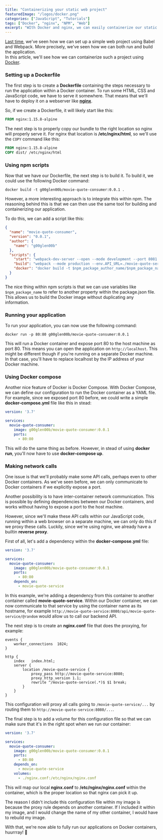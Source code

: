 ```yaml
---
title: "Containerizing your static web project"
featuredImage: "/logos/docker.png"
categories: ["JavaScript", "Tutorials"]
tags: ["Docker", "nginx", "NPM", "Web"]
excerpt: "WIth Docker and nginx, we can easily containerize our static web project. In this tutorial, you'll find out how you can do that."
---
```


[Last time](/web-project-webpack-babel/), we've seen how we can set up a simple web project using Babel and Webpack. More precisely, we've seen how we can both run and build the application.  
In this article, we'll see how we can containerize such a project using [Docker](https://www.docker.com/docker-community).

### Setting up a Dockerfile

The first step is to create a **Dockerfile** containing the steps necessary to run the application within a Docker container. To run some HTML, CSS and JavaScript code, we have to serve it somewhere. That means that we'll have to deploy it on a webserver like **[nginx](https://www.nginx.com/)**.

So, if we create a Dockerfile, it will likely start like this:

```dockerfile
FROM nginx:1.15.8-alpine
```

The next step is to properly copy our bundle to the right location so nginx will properly serve it. For nginx that location is **/etc/nginx/html**, so we'll use the `COPY` command like this:

```dockerfile
FROM nginx:1.15.8-alpine
COPY dist/ /etc/nginx/html
```

### Using npm scripts

Now that we have our Dockerfile, the next step is to build it. To build it, we could use the following Docker command:

```
docker build -t g00glen00b/movie-quote-consumer:0.0.1 .
```

However, a more interesting approach is to integrate this within npm. The reasoning behind this is that we can then use the same tool for building and containerizing our application.

To do this, we can add a script like this:

```json
{
  "name": "movie-quote-consumer",
  "version": "0.0.1",
  "author": {
    "name": "g00glen00b"
  },
  "scripts": {
    "start": "webpack-dev-server --open --mode development --port 8081 --env.API_URL=http://localhost:8080/api",
    "build": "webpack --mode production --env.API_URL=./movie-quote-service/api",
    "docker": "docker build -t $npm_package_author_name/$npm_package_name:$npm_package_version ."
  }
}

```

The nice thing within npm scripts is that we can use variables like `$npm_package_name` to refer to another property within the package.json file. This allows us to build the Docker image without duplicating any information.

### Running your application

To run your application, you can now use the following command:

```
docker run -p 80:80 g00glen00b/movie-quote-consumer:0.0.1
```

This will run a Docker container and expose port 80 to the host machine as port 80. This means you can open the application on `http://localhost`. This might be different though if you're running on a separate Docker machine. In that case, you'll have to replace localhost by the IP address of your Docker machine.

### Using Docker compose

Another nice feature of Docker is Docker Compose. With Docker Compose, we can define our configuration to run the Docker container as a YAML file. For example, since we exposed port 80 before, we could write a simple **docker-compose.yml** file like this in stead:

```yaml
version: '3.7'

services:
  movie-quote-consumer:
    image: g00glen00b/movie-quote-consumer:0.0.1
    ports:
      - 80:80
```

This will do the same thing as before. However, in stead of using **docker run**, you'll now have to use **docker-compose up**.

### Making network calls

One issue is that we'll probably make some API calls, perhaps even to other Docker containers. As we've seen before, we can only communicate to Docker containers if we explicitly expose a port.

Another possibility is to have inter-container network communication. This is possible by defining dependencies between our Docker containers, and works without having to expose a port to the host machine.

However, since we'll make these API calls within our JavaScript code, running within a web browser on a separate machine, we can only do this if we proxy these calls. Luckily, since we're using nginx, we already have a builtin **reverse proxy**.

First of all, let's add a dependency within the **docker-compose.yml** file:

```yaml
version: '3.7'

services:
  movie-quote-consumer:
    image: g00glen00b/movie-quote-consumer:0.0.1
    ports:
      - 80:80
    depends_on:
      - movie-quote-service
```

In this example, we're adding a dependency from this container to another container called **movie-quote-service**. Within our Docker container, we can now communicate to that service by using the container name as its hostname, for example `http://movie-quote-service:8080/api/movie-quote-service/@random` would allow us to call our backend API.

The next step is to create an **nginx.conf** file that does the proxying, for example:

```nginx
events {
    worker_connections  1024;
}

http {
    index   index.html;
    server {
        location /movie-quote-service {
            proxy_pass http://movie-quote-service:8080;
            proxy_http_version 1.1;
            rewrite ^/movie-quote-service(.*)$ $1 break;
        }
    }
}
```

This configuration will proxy all calls going to `/movie-quote-service/...` by routing them to `http://movie-quote-service:8080/...`.

The final step is to add a volume for this configuration file so that we can make sure that it's in the right spot when we run our container:

```yaml
version: '3.7'

services:
  movie-quote-consumer:
    image: g00glen00b/movie-quote-consumer:0.0.1
    ports:
      - 80:80
    depends_on:
      - movie-quote-service
    volumes:
      - ./nginx.conf:/etc/nginx/nginx.conf
```

This will map our local **nginx.conf** to **/etc/nginx/nginx.conf** within the container, which is the proper location so that nginx can pick it up.

The reason I didn't include this configuration file within my image is because the proxy rule depends on another container. If I included it within my image, and I would change the name of my other container, I would have to rebuild my image.

With that, we're now able to fully run our applications on Docker containers, huurrray! 🎉

